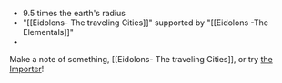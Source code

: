 
- 9.5 times the earth's radius
- "[[Eidolons- The traveling Cities]]" supported by "[[Eidolons -The Elementals]]"
- 
Make a note of something, [[Eidolons- The traveling Cities]], or try [the Importer](https://help.obsidian.md/Plugins/Importer)!